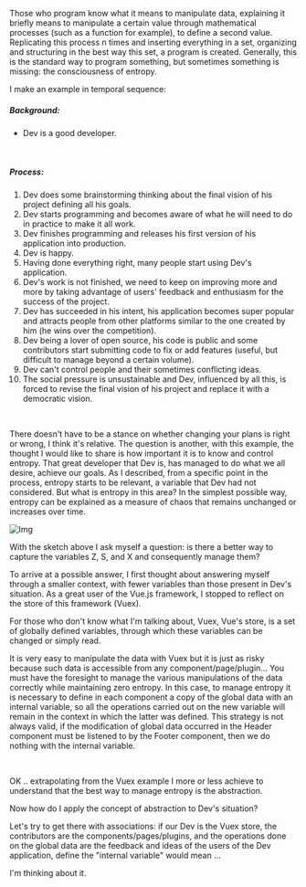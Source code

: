 Those who program know what it means to manipulate data, explaining it briefly means to manipulate a certain value through mathematical processes (such as a function for example), to define a second value. Replicating this process n times and inserting everything in a set, organizing and structuring in the best way this set, a program is created. Generally, this is the standard way to program something, but sometimes something is missing: the consciousness of entropy.

I make an example in temporal sequence:

##### Background:

* Dev is a good developer.

<br>

##### Process:

 1. Dev does some brainstorming thinking about the final vision of his project defining all his goals.
 2. Dev starts programming and becomes aware of what he will need to do in practice to make it all work.
 3. Dev finishes programming and releases his first version of his application into production.
 4. Dev is happy.
 5. Having done everything right, many people start using Dev's application.
 6. Dev's work is not finished, we need to keep on improving more and more by taking advantage of users' feedback and enthusiasm for the success of the project.
 7. Dev has succeeded in his intent, his application becomes super popular and attracts people from other platforms similar to the one created by him (he wins over the competition).
 8. Dev being a lover of open source, his code is public and some contributors start submitting code to fix or add features (useful, but difficult to manage beyond a certain volume).
 9. Dev can't control people and their sometimes conflicting ideas.
10. The social pressure is unsustainable and Dev, influenced by all this, is forced to revise the final vision of his project and replace it with a democratic vision.

<br>

There doesn't have to be a stance on whether changing your plans is right or wrong, I think it's relative. The question is another, with this example, the thought I would like to share is how important it is to know and control entropy. That great developer that Dev is, has managed to do what we all desire, achieve our goals. As I described, from a specific point in the process, entropy starts to be relevant, a variable that Dev had not considered. But what is entropy in this area? In the simplest possible way, entropy can be explained as a measure of chaos that remains unchanged or increases over time.

![Img](https://a.storyblok.com/f/106240/1191x731/add4813309/explication-entropy.png)

With the sketch above I ask myself a question: is there a better way to capture the variables Z, S, and X and consequently manage them?

To arrive at a possible answer, I first thought about answering myself through a smaller context, with fewer variables than those present in Dev's situation. As a great user of the Vue.js framework, I stopped to reflect on the store of this framework (Vuex).

For those who don't know what I'm talking about, Vuex, Vue's store, is a set of globally defined variables, through which these variables can be changed or simply read.

It is very easy to manipulate the data with Vuex but it is just as risky because such data is accessible from any component/page/plugin... You must have the foresight to manage the various manipulations of the data correctly while maintaining zero entropy. In this case, to manage entropy it is necessary to define in each component a copy of the global data with an internal variable, so all the operations carried out on the new variable will remain in the context in which the latter was defined. This strategy is not always valid, if the modification of global data occurred in the Header component must be listened to by the Footer component, then we do nothing with the internal variable.

<br>

OK .. extrapolating from the Vuex example I more or less achieve to understand that the best way to manage entropy is the abstraction.

Now how do I apply the concept of abstraction to Dev's situation?

Let's try to get there with associations: if our Dev is the Vuex store, the contributors are the components/pages/plugins, and the operations done on the global data are the feedback and ideas of the users of the Dev application, define the "internal variable" would mean ...

I'm thinking about it.